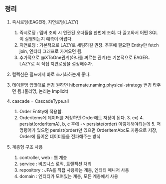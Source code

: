 ## 정리

1. 즉시로딩(EAGER), 지연로딩(LAZY)
   1. 즉시로딩 : 멤버 조회 시 연관된 오더들을 한번에 조회. 다 끌고와서 어떤 SQL이 실행되는지 예측이 어렵다.
   2. 지연로딩 : 기본적으로 LAZY로 세팅하길 권장. 추후에 필요한 Entity만 fetch join, 엔티티 그래프로 가져오면 됨.
   3. 추가적으로 @XToOne관계(하나를 찌르는 관계)는 기본적으로 EAGER.. LAZY로 꼭 직접 지연로딩을 설정해주자.
2. 컬렉션은 필드에서 바로 초기화하는게 좋다.

3. 테이블명 입맛대로 변경 원하면 hibernate.naming.physical-strategy 변경 타주면 됨.(물리명, 논리는 Implicit)
4. cascade = CascadeType.all
   1. Order Entity에 적용함.
   2. Orderitems에 데이터를 저장하면 Order에도 저장이 된다.
      3. ex)
      4. persist(orderItemA), b, c 후에 -> persiste(order) 이렇게해야되는데
      5. 저 명령어가 있으면 persist(order)만 있으면 OrderitemAbc도 자동으로 저장, Order에 들어온 데이터들을 전파해주는 방식

5. 계층형 구조 사용
   1. controller, web : 웹 계층
   2. service : 비즈니스 로직, 트랜잭션 처리
   3. repository : JPA를 직접 사용하는 계층, 엔티티 매니저 사용
   4. domain : 엔티티가 모여있는 계층, 모든 계층에서 사용

